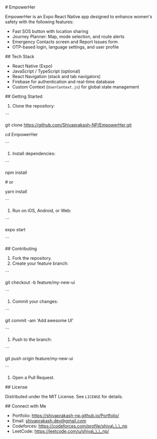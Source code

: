 ﻿\# EmpowerHer

EmpowerHer is an Expo React Native app designed to enhance women's safety with the following features:

- Fast SOS button with location sharing
- Journey Planner: Map, mode selection, and route alerts
- Emergency Contacts screen and Report Issues form
- OTP-based login, language settings, and user profile

\## Tech Stack

- React Native (Expo)
- JavaScript / TypeScript (optional)
- React Navigation (stack and tab navigators)
- Firebase for authentication and real-time database
- Custom Context (`UserContext.js`) for global state management

\## Getting Started

1. Clone the repository:

\```

git clone https://github.com/Shivaprakash-NP/EmpowerHer.git

cd EmpowerHer

\```

1. Install dependencies:

\```

npm install

\# or

yarn install

\```

1. Run on iOS, Android, or Web:

\```

expo start

\```

\## Contributing

1. Fork the repository.
1. Create your feature branch:

\```

git checkout -b feature/my-new-ui

\```

1. Commit your changes:

\```

git commit -am 'Add awesome UI'

\```

1. Push to the branch:

\```

git push origin feature/my-new-ui

\```

1. Open a Pull Request.

\## License

Distributed under the MIT License. See `LICENSE` for details.

\## Connect with Me

- Portfolio: https://shivaprakash-np.github.io/Portfolio/
- Email: shivaprakash.dev@gmail.com
- Codeforces: https://codeforces.com/profile/shiva\_\_\_np
- LeetCode: https://leetcode.com/u/shiva\_\_\_np/

